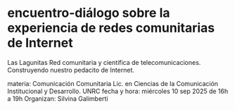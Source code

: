 # encuentro-diálogo sobre la experiencia de redes comunitarias de Internet
Las Lagunitas Red comunitaria y científica de telecomunicaciones. Construyendo nuestro pedacito de Internet.

materia: Comunicación Comunitaria
Lic. en Ciencias de la Comunicación Institucional y Desarrollo. 
UNRC
fecha y hora: miércoles 10 sep 2025 de 16h a 19h 
Organizan: Silvina Galimberti 
